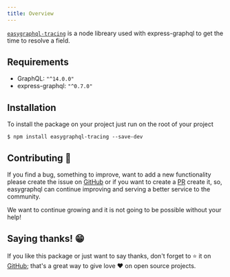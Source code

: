 ```yaml
---
title: Overview
---
```


[`easygraphql-tracing`](https://github.com/EasyGraphQL/easygraphql-tracing) is a node libreary 
used with express-graphql to get the time to resolve a field.

## Requirements

+ GraphQL: `"^14.0.0"`
+ express-graphql: `"^0.7.0"`

## Installation

To install the package on your project just run on the root of your project
```shell
$ npm install easygraphql-tracing --save-dev
```

## Contributing 🚀

If you find a bug, something to improve, want to add a new functionality please create the issue
on [GitHub](https://github.com/EasyGraphQL/easygraphql-tracing/issues/) or if you want to create a 
[PR](https://github.com/EasyGraphQL/easygraphql-tracing/pulls) create it, so, 
easygraphql can continue improving and serving a better service to the community.

We want to continue growing and it is not going to be possible without your help!

## Saying thanks! 😁

If you like this package or just want to say thanks, don't forget to ⭐️ it on 
[GitHub](https://github.com/EasyGraphQL/easygraphql-tracing); that's a great way to 
give love ❤️ on open source projects.
